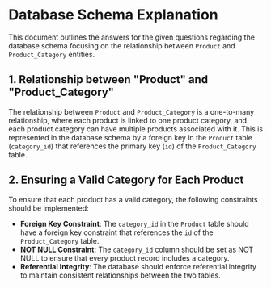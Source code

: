 # Database Schema Explanation

This document outlines the answers for the given questions regarding the database schema focusing on the relationship between `Product` and `Product_Category` entities.

## 1. Relationship between "Product" and "Product_Category"

The relationship between `Product` and `Product_Category` is a one-to-many relationship, where each product is linked to one product category, and each product category can have multiple products associated with it. This is represented in the database schema by a foreign key in the `Product` table (`category_id`) that references the primary key (`id`) of the `Product_Category` table.

## 2. Ensuring a Valid Category for Each Product

To ensure that each product has a valid category, the following constraints should be implemented:
- **Foreign Key Constraint**: The `category_id` in the `Product` table should have a foreign key constraint that references the `id` of the `Product_Category` table.
- **NOT NULL Constraint**: The `category_id` column should be set as NOT NULL to ensure that every product record includes a category.
- **Referential Integrity**: The database should enforce referential integrity to maintain consistent relationships between the two tables.
